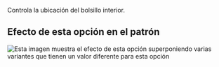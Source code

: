 Controla la ubicación del bolsillo interior.

## Efecto de esta opción en el patrón

![Esta imagen muestra el efecto de esta opción superponiendo varias variantes que tienen un valor diferente para esta opción](carlton_innerpocketplacement_sample.svg "Efecto de esta opción en el patrón")
